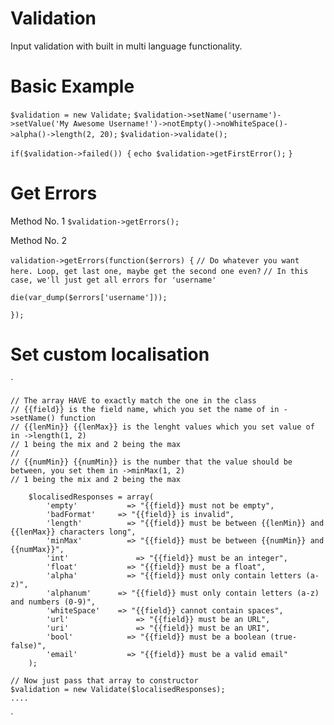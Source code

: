 # Validation
Input validation with built in multi language functionality.

# Basic Example
`$validation = new Validate;`
`$validation->setName('username')->setValue('My Awesome Username!')->notEmpty()->noWhiteSpace()->alpha()->length(2, 20);`
`$validation->validate();`

`if($validation->failed()) {`
  `echo $validation->getFirstError();`
`}`


# Get Errors

Method No. 1
`$validation->getErrors();`

Method No. 2

`validation->getErrors(function($errors) {`
  `// Do whatever you want here. Loop, get last one, maybe get the second one even?`
  `// In this case, we'll just get all errors for 'username'`
  
  `die(var_dump($errors['username']));`
  
`});`


# Set custom localisation

`

    // The array HAVE to exactly match the one in the class
    // {{field}} is the field name, which you set the name of in ->setName() function
    // {{lenMin}} {{lenMax}} is the lenght values which you set value of in ->length(1, 2)
    // 1 being the mix and 2 being the max
    //
    // {{numMin}} {{numMin}} is the number that the value should be between, you set them in ->minMax(1, 2)
    // 1 being the mix and 2 being the max

		$localisedResponses = array(
			'empty'			  => "{{field}} must not be empty",
			'badFormat'		=> "{{field}} is invalid",
			'length'		  => "{{field}} must be between {{lenMin}} and {{lenMax}} characters long",
			'minMax'		  => "{{field}} must be between {{numMin}} and {{numMax}}",
			'int'			    => "{{field}} must be an integer",
			'float'			  => "{{field}} must be a float",
			'alpha'			  => "{{field}} must only contain letters (a-z)",
			'alphanum'		=> "{{field}} must only contain letters (a-z) and numbers (0-9)",
			'whiteSpace'	=> "{{field}} cannot contain spaces",
			'url'			    => "{{field}} must be an URL",
			'uri'			    => "{{field}} must be an URI",
			'bool'			  => "{{field}} must be a boolean (true-false)",
			'email'			  => "{{field}} must be a valid email"
		);

    // Now just pass that array to constructor
    $validation = new Validate($localisedResponses);
    ....
`


















